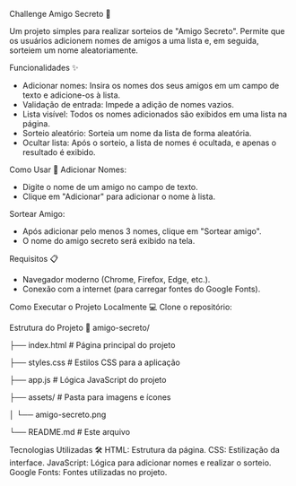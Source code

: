 Challenge Amigo Secreto 🎁

Um projeto simples para realizar sorteios de "Amigo Secreto". Permite que os usuários adicionem nomes de amigos a uma lista e, em seguida, sorteiem um nome aleatoriamente.

Funcionalidades ✨
- Adicionar nomes: Insira os nomes dos seus amigos em um campo de texto e adicione-os à lista.
- Validação de entrada: Impede a adição de nomes vazios.
- Lista visível: Todos os nomes adicionados são exibidos em uma lista na página.
- Sorteio aleatório: Sorteia um nome da lista de forma aleatória.
- Ocultar lista: Após o sorteio, a lista de nomes é ocultada, e apenas o resultado é exibido.

Como Usar 🚀
Adicionar Nomes:
- Digite o nome de um amigo no campo de texto.
- Clique em "Adicionar" para adicionar o nome à lista.

Sortear Amigo:
- Após adicionar pelo menos 3 nomes, clique em "Sortear amigo".
- O nome do amigo secreto será exibido na tela.

Requisitos 📋
- Navegador moderno (Chrome, Firefox, Edge, etc.).
- Conexão com a internet (para carregar fontes do Google Fonts).

Como Executar o Projeto Localmente 💻
Clone o repositório:

Estrutura do Projeto 📂
amigo-secreto/

├── index.html          # Página principal do projeto

├── styles.css          # Estilos CSS para a aplicação

├── app.js              # Lógica JavaScript do projeto

├── assets/             # Pasta para imagens e ícones

│   └── amigo-secreto.png

└── README.md           # Este arquivo

Tecnologias Utilizadas 🛠️
HTML: Estrutura da página.
CSS: Estilização da interface.
JavaScript: Lógica para adicionar nomes e realizar o sorteio.
Google Fonts: Fontes utilizadas no projeto.


